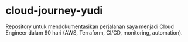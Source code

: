 # cloud-journey-yudi
Repository untuk mendokumentasikan perjalanan saya menjadi Cloud Engineer dalam 90 hari (AWS, Terraform, CI/CD, monitoring, automation).

